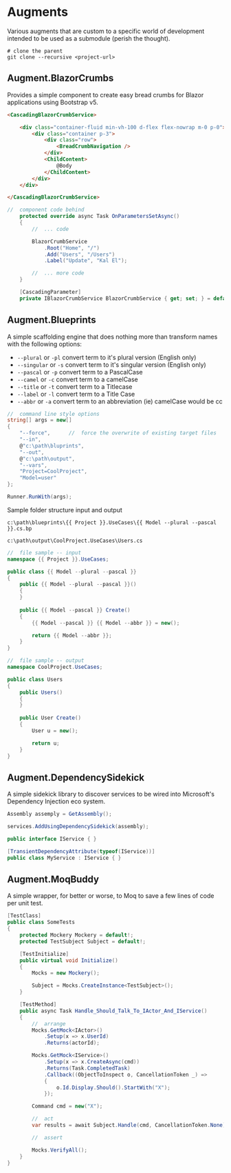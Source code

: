 # Augments

Various augments that are custom to a specific world of development intended to be used as a submodule (perish the thought).

```
# clone the parent
git clone --recursive <project-url>
```

## Augment.BlazorCrumbs

Provides a simple component to create easy bread crumbs for Blazor applications using Bootstrap v5.

```html
<CascadingBlazorCrumbService>

    <div class="container-fluid min-vh-100 d-flex flex-nowrap m-0 p-0">
        <div class="container p-3">
            <div class="row">
                <BreadCrumbNavigation />
            </div>
            <ChildContent>
                @Body
            </ChildContent>
        </div>
    </div>

</CascadingBlazorCrumbService>
```

```cs
//  component code behind
    protected override async Task OnParametersSetAsync()
    {
        //  ... code

        BlazorCrumbService
            .Root("Home", "/")
            .Add("Users", "/Users")
            .Label("Update", "Kal El");

        //  ... more code
    }

    [CascadingParameter]
    private IBlazorCrumbService BlazorCrumbService { get; set; } = default!;

```

## Augment.Blueprints

A simple scaffolding engine that does nothing more than transform names with the following options:

* `--plural` or `-pl` convert term to it's plural version (English only) 
* `--singular` or `-s` convert term to it's singular version (English only) 
* `--pascal` or `-p` convert term to a PascalCase 
* `--camel` or `-c` convert term to a camelCase 
* `--title` or `-t` convert term to a Titlecase 
* `--label` or `-l` convert term to a Title Case 
* `--abbr` or `-a` convert term to an abbreviation (ie) camelCase would be cc


```cs
//  command line style options
string[] args = new[]
{
    "--force",      //  force the overwrite of existing target files
    "--in",
    @"c:\path\bluprints",
    "--out",
    @"c:\path\output",
    "--vars",
    "Project=CoolProject",
    "Model=user"
}; 

Runner.RunWith(args);
```

Sample folder structure input and output

```
c:\path\blueprints\{{ Project }}.UseCases\{{ Model --plural --pascal }}.cs.bp

c:\path\output\CoolProject.UseCases\Users.cs
```

```cs
//  file sample -- input
namespace {{ Project }}.UseCases;

public class {{ Model --plural --pascal }}
{
    public {{ Model --plural --pascal }}()
    {
    }
    
    public {{ Model --pascal }} Create()
    {
        {{ Model --pascal }} {{ Model --abbr }} = new();

        return {{ Model --abbr }};
    }
}

//  file sample -- output
namespace CoolProject.UseCases;

public class Users
{
    public Users()
    {
    }
    
    public User Create()
    {
        User u = new();

        return u;
    }
}
```

## Augment.DependencySidekick

A simple sidekick library to discover services to be wired into Microsoft's Dependency Injection
eco system.

```cs
Assembly assemply = GetAssembly();

services.AddUsingDependencySidekick(assembly);
```

```cs
public interface IService { }

[TransientDependencyAttribute(typeof(IService))]
public class MyService : IService { }
```

## Augment.MoqBuddy

A simple wrapper, for better or worse, to Moq to save a few lines of code per unit test.

```cs
[TestClass]
public class SomeTests
{
    protected Mockery Mockery = default!;
    protected TestSubject Subject = default!;

    [TestInitialize]
    public virtual void Initialize()
    {
        Mocks = new Mockery();

        Subject = Mocks.CreateInstance<TestSubject>();
    }

    [TestMethod]
    public async Task Handle_Should_Talk_To_IActor_And_IService()
    {
        //  arrange
        Mocks.GetMock<IActor>()
            .Setup(x => x.UserId)
            .Returns(actorId);

        Mocks.GetMock<IService>()
            .Setup(x => x.CreateAsync(cmd))
            .Returns(Task.CompletedTask)
            .Callback((ObjectToInspect o, CancellationToken _) =>
            {
                o.Id.Display.Should().StartWith("X");
            });

        Command cmd = new("X");

        //  act
        var results = await Subject.Handle(cmd, CancellationToken.None);

        //  assert

        Mocks.VerifyAll();
    }
}
```